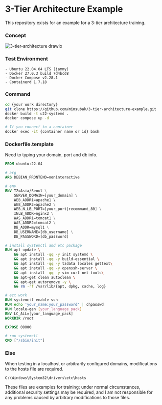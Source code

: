 # 3-Tier Architecture Example

This repository exists for an example for a 3-tier architecture training.

### Concept
![3-tier-architecture drawio](https://github.com/user-attachments/assets/df312367-05be-4ee7-b657-608e9b63408e)


### Test Environment
```
- Ubuntu 22.04.04 LTS (jammy)
- Docker 27.0.3 build 7d4bcd8
- Docker Compose v2.28.1
- Containerd 1.7.18
```

### Command
```bash
cd {your work directory}
git clone https://github.com/minsubak/3-tier-architecture-example.git
docker build -t u22-systemd .
docker compose up -d

# If you connect to a container
docker exec -it {container name or id} bash
```

### Dockerfile.template
Need to typing your domain, port and db info.
```Dockerfile
FROM ubuntu:22.04

# arg
ARG DEBIAN_FRONTEND=noninteractive

# env
ENV TZ=Asia/Seoul \
    SERVER_DOMAIN=[your_domain] \
    WEB_ADDR1=apache1 \ 
    WEB_ADDR2=apache2 \
    WEB_N_LB_PORT=[your_port|recommand_80] \
    INLB_ADDR=nginx2 \
    WAS_ADDR1=tomcat1 \
    WAS_ADDR2=tomcat2 \
    DB_ADDR=mysql1 \
    DB_USERNAME=[db_username] \
    DB_PASSWORD=[db_password] 

# install systemctl and etc package
RUN apt update \
    && apt install -qq -y init systemd \
    && apt install -qq -y build-essential \
    && apt install -qq -y tzdata locales gettext\
    && apt install -qq -y openssh-server \
    && apt install -qq -y vim curl net-tools\
    && apt-get clean autoclean \
    && apt-get autoremove -y \
    && rm -rf /var/lib/{apt, dpkg, cache, log}

# ect work
RUN systemctl enable ssh
RUN echo 'your_name:your_password' | chpasswd
RUN locale-gen [your_language_pack]
ENV LC_ALL=[your_language_pack]
WORKDIR /root

EXPOSE 00000

# run systemctl
CMD ["/sbin/init"]
```

### Else
When testing in a localhost or arbitrarily configured domains, modifications to the hosts file are required.
```
C:\Windows\System32\drivers\etc\hosts
```

These files are examples for training; under normal circumstances, additional security settings may be required, and I am not responsible for any problems caused by arbitrary modifications to those files.
